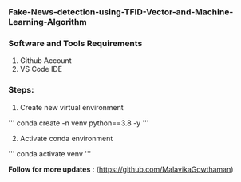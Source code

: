 ### Fake-News-detection-using-TFID-Vector-and-Machine-Learning-Algorithm

### Software and Tools Requirements

1. Github Account
2. VS Code IDE

### Steps:

1. Create new virtual environment 

'''
conda create -n venv python==3.8 -y
'''

2. Activate conda environment

'''
conda activate venv
'''




**Follow for more updates** : (https://github.com/MalavikaGowthaman)